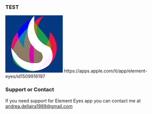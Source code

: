 ### TEST

<img src="icon 180.png" alt="hi" class="inline"/>
https://apps.apple.com/it/app/element-eyes/id1509916197

### Support or Contact

If you need support for Element Eyes app you can contact me at andrea.dellaira1989@gmail.com
